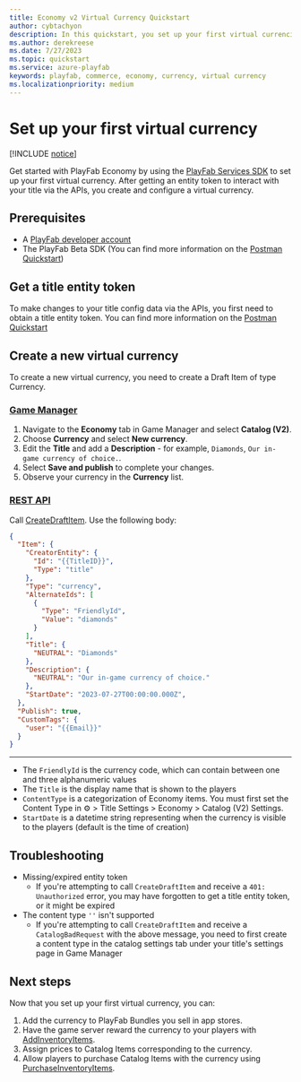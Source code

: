 ```yaml
---
title: Economy v2 Virtual Currency Quickstart
author: cybtachyon
description: In this quickstart, you set up your first virtual currencies via the APIs.
ms.author: derekreese
ms.date: 7/27/2023
ms.topic: quickstart
ms.service: azure-playfab
keywords: playfab, commerce, economy, currency, virtual currency
ms.localizationpriority: medium
---
```


# Set up your first virtual currency

[!INCLUDE [notice](../../../includes/_economy-release.md)]

Get started with PlayFab Economy by using the [PlayFab Services SDK](/gaming/playfab/sdks/playfab-sdk-intro) to set up your first virtual currency. After getting an entity token to interact with your title via the APIs, you create and configure a virtual currency.

## Prerequisites

* A [PlayFab developer account](https://developer.playfab.com/en-us/sign-up)
* The PlayFab Beta SDK (You can find more information on the [Postman Quickstart](../../../sdks/postman/postman-quickstart.md#adding-playfab-collections))

## Get a title entity token

To make changes to your title config data via the APIs, you first need to obtain a title entity token. You can find more information on the [Postman Quickstart](../../../sdks/postman/postman-quickstart.md#getting-a-title-entity-token)

## Create a new virtual currency

To create a new virtual currency, you need to create a Draft Item of type Currency.

### [Game Manager](#tab/create-currency-gm)

1. Navigate to the **Economy** tab in Game Manager and select **Catalog (V2)**.
1. Choose **Currency** and select **New currency**.
1. Edit the **Title** and add a **Description** - for example, `Diamonds`, `Our in-game currency of choice.`.
1. Select **Save and publish** to complete your changes.
1. Observe your currency in the **Currency** list.

### [REST API](#tab/create-currency-api)

Call [CreateDraftItem](/rest/api/playfab/economy/catalog/create-draft-item). Use the following body:

```JSON
{
  "Item": {
    "CreatorEntity": {
      "Id": "{{TitleID}}",
      "Type": "title"
    },
    "Type": "currency",
    "AlternateIds": [
      {
        "Type": "FriendlyId",
        "Value": "diamonds"
      }
    ],
    "Title": {
      "NEUTRAL": "Diamonds"
    },
    "Description": {
      "NEUTRAL": "Our in-game currency of choice."
    },
    "StartDate": "2023-07-27T00:00:00.000Z",
  },
  "Publish": true,
  "CustomTags": {
    "user": "{{Email}}"
  }
}
```

---

* The `FriendlyId` is the currency code, which can contain between one and three alphanumeric values
* The `Title` is the display name that is shown to the players
* `ContentType` is a categorization of Economy items. You must first set the Content Type in ⚙️ > Title Settings > Economy > Catalog (V2) Settings.
* `StartDate` is a datetime string representing when the currency is visible to the players (default is the time of creation)

## Troubleshooting

* Missing/expired entity token
  * If you're attempting to call `CreateDraftItem` and receive a `401: Unauthorized` error, you may have forgotten to get a title entity token, or it might be expired
* The content type `''` isn't supported
  * If you're attempting to call `CreateDraftItem` and receive a `CatalogBadRequest` with the above message, you need to first create a content type in the catalog settings tab under your title's settings page in Game Manager

## Next steps

Now that you set up your first virtual currency, you can:

1. Add the currency to PlayFab Bundles you sell in app stores.
1. Have the game server reward the currency to your players with [AddInventoryItems](/rest/api/playfab/economy/inventory/add-inventory-items).
1. Assign prices to Catalog Items corresponding to the currency.
1. Allow players to purchase Catalog Items with the currency using [PurchaseInventoryItems](/rest/api/playfab/economy/inventory/purchase-inventory-items).
